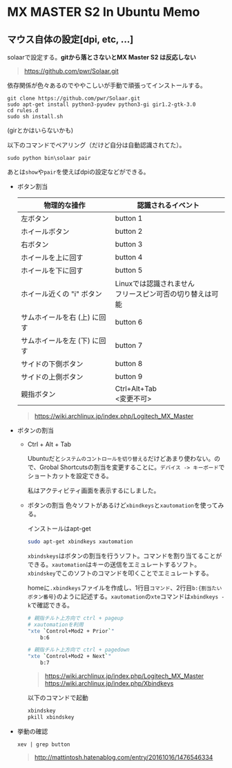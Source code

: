 # MX MASTER S2 In Ubuntu Memo #

## マウス自体の設定[dpi, etc, ...] ##

solaarで設定する。**gitから落とさないとMX Master S2 は反応しない**
> https://github.com/pwr/Solaar.git

依存関係が色々あるのでややこしいが手動で頑張ってインストールする。

```
git clone https://github.com/pwr/Solaar.git
sudo apt-get install python3-pyudev python3-gi gir1.2-gtk-3.0
cd rules.d
sudo sh install.sh
```

(girとかはいらないかも)

以下のコマンドでペアリング（だけど自分は自動認識されてた）。

```
sudo python bin\solaar pair
```

あとは`show`や`pair`を使えばdpiの設定などができる。

+ ボタン割当

    |物理的な操作|認識されるイベント|
    |---|---
    |左ボタン|button 1|
    |ホイールボタン|button 2|
    |右ボタン|button 3|
    |ホイールを上に回す|button 4|
    |ホイールを下に回す|button 5|
    |ホイール近くの "i" ボタン|Linuxでは認識されません<br/>フリースピン可否の切り替えは可能|
    |サムホイールを右 (上) に回す|button 6|
    |サムホイールを左 (下) に回す|button 7|
    |サイドの下側ボタン|button 8|
    |サイドの上側ボタン|button 9|
    |親指ボタン|Ctrl+Alt+Tab<br/><変更不可>|

    > https://wiki.archlinux.jp/index.php/Logitech_MX_Master

+ ボタンの割当

    + Ctrl + Alt + Tab

        Ubuntuだと`システムのコントロールを切り替える`だけどあまり使わない。ので、Grobal Shortcutsの割当を変更することに。`デバイス -> キーボード`でショートカットを設定できる。

        私はアクティビティ画面を表示するにしました。

    + ボタンの割当
        色々ソフトがあるけど`xbindkeys`と`xautomation`を使ってみる。

        インストールはapt-get

        ```sh
        sudo apt-get xbindkeys xautomation
        ```

        `xbindskeys`はボタンの割当を行うソフト。コマンドを割り当てることができる。`xautomation`はキーの送信をエミュレートするソフト。`xbindskey`でこのソフトのコマンドを叩くことでエミュレートする。

        homeに`.xbindkeys`ファイルを作成し、1行目`コマンド`、2行目`b:{割当たいボタン番号}`のように記述する。`xautomation`の`xte`コマンドは`xbindkeys -k`で確認できる。

        ```sh
        # 親指チルト上方向で ctrl + pageup
        # xautomationを利用
        "xte `Control+Mod2 + Prior`"
            b:6

        # 親指チルト上方向で ctrl + pagedown
        "xte `Control+Mod2 + Next`"
            b:7
        ```

        > https://wiki.archlinux.jp/index.php/Logitech_MX_Master
        > https://wiki.archlinux.jp/index.php/Xbindkeys

        以下のコマンドで起動
        ```sh
        xbindskey
        pkill xbindskey 
        ```


+ 挙動の確認
    ```
    xev | grep button
    ```
    > http://mattintosh.hatenablog.com/entry/20161016/1476546334